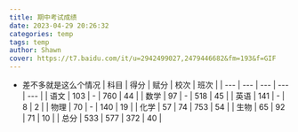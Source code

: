 ```yaml
---
title: 期中考试成绩
date: 2023-04-29 20:26:32
categories: temp
tags: temp
author: Shawn
cover: https://t7.baidu.com/it/u=2942499027,2479446682&fm=193&f=GIF
---
```


+ 差不多就是这么个情况
| 科目 | 得分 | 赋分 | 校次 | 班次 |
| --- | --- | --- | --- | --- |
| 语文 | 103 | - | 760 | 44 |
| 数学 | 97 | - | 518 | 45 |
| 英语 | 141 | - | 8 | 2 |
| 物理 | 70 | - | 140 | 19 |
| 化学 | 57 | 74 | 753 | 54 |
| 生物 | 65 | 92 | 71 | 10 |
| 总分 | 533 | 577 | 372 | 40 |
